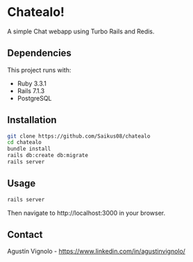 # Chatealo! 

A simple Chat webapp using Turbo Rails and Redis.

## Dependencies
This project runs with:

- Ruby 3.3.1
- Rails 7.1.3
- PostgreSQL

## Installation

```bash
git clone https://github.com/Saikus08/chatealo
cd chatealo
bundle install
rails db:create db:migrate
rails server
```

## Usage
```bash
rails server
```

Then navigate to http://localhost:3000 in your browser.

## Contact
Agustín Vignolo - https://www.linkedin.com/in/agustinvignolo/
